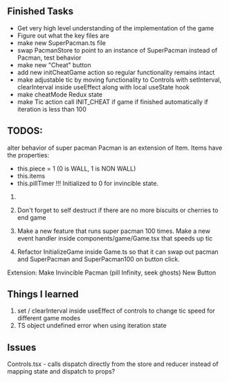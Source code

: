 ## Finished Tasks
- Get very high level understanding of the implementation of the game
- Figure out what the key files are
- make new SuperPacman.ts file
- swap PacmanStore to point to an instance of SuperPacman instead of Pacman, test behavior
- make new "Cheat" button
- add new initCheatGame action so regular functionality remains intact
- make adjustable tic by moving functionality to Controls with setInterval, clearInterval inside useEffect along with local useState hook
- make cheatMode Redux state
- make Tic action call INIT_CHEAT if game if finished automatically if iteration is less than 100


## TODOS:
alter behavior of super pacman
Pacman is an extension of Item. 
Items have the properties:
- this.piece = 1 (0 is WALL, 1 is NON WALL)
- this.items 
- this.pillTimer !!! Initialized to 0 for invincible state.
1.


3. Don't forget to self destruct if there are no more biscuits or cherries to end game
4. Make a new feature that runs super pacman 100 times. Make a new event handler inside components/game/Game.tsx that speeds up tic
5. Refactor InitializeGame inside Game.ts so that it can swap out pacman and SuperPacman and SuperPacman100 on button click.

Extension:
Make Invincible Pacman (pill Infinity, seek ghosts)
New Button

## Things I learned

1. set / clearInterval inside useEffect of controls to change tic speed for different game modes 
2. TS object undefined error when using iteration state


## Issues

Controls.tsx - calls dispatch directly from the store and reducer instead of mapping state and dispatch to props? 



